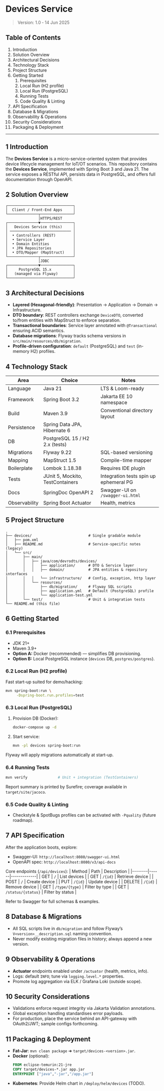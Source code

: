 # Devices Service

> Version: 1.0 ‑ 14 Jun 2025

## Table of Contents
1. Introduction
2. Solution Overview
3. Architectural Decisions
4. Technology Stack
5. Project Structure
6. Getting Started
   1. Prerequisites
   2. Local Run (H2 profile)
   3. Local Run (PostgreSQL)
   4. Running Tests
   5. Code Quality & Linting
7. API Specification
8. Database & Migrations
9. Observability & Operations
10. Security Considerations
11. Packaging & Deployment
---

## 1  Introduction
The **Devices Service** is a micro-service-oriented system that provides device lifecycle management for IoT/OT scenarios. This repository contains the **Devices Service**, implemented with Spring Boot 3 and Java 21. The service exposes a RESTful API, persists data in PostgreSQL, and offers full documentation through OpenAPI.

## 2  Solution Overview
```
┌──────────────────────────────┐
│  Client / Front-End Apps     │
└──────────────┬───────────────┘
               │HTTPS/REST
┌──────────────▼───────────────┐
│   Devices Service (this)     │
│ ──────────────────────────── │
│  • Controllers (REST)        │
│  • Service Layer             │
│  • Domain Entities           │
│  • JPA Repositories          │
│  • DTO/Mapper (MapStruct)    │
└──────────────┬───────────────┘
               │JDBC
┌──────────────▼───────────────┐
│     PostgreSQL 15.x          │
│   (managed via Flyway)       │
└──────────────────────────────┘
```

## 3  Architectural Decisions
* **Layered (Hexagonal-friendly)**: Presentation → Application → Domain → Infrastructure.
* **DTO boundary**: REST controllers exchange `DeviceDTO`, converted to/from entities with MapStruct to enforce separation.
* **Transactional boundaries**: Service layer annotated with `@Transactional` ensuring ACID semantics.
* **Database migrations**: Flyway tracks schema versions in `src/main/resources/db/migration`.
* **Profile-driven configuration**: `default` (PostgreSQL) and `test` (in-memory H2) profiles.

## 4  Technology Stack
| Area | Choice | Notes |
|------|--------|-------|
| Language | Java 21 | LTS & Loom-ready |
| Framework | Spring Boot 3.2 | Jakarta EE 10 namespace |
| Build | Maven 3.9 | Conventional directory layout |
| Persistence | Spring Data JPA, Hibernate 6 | |
| DB | PostgreSQL 15 / H2 2.x (tests) | |
| Migrations | Flyway 9.22 | SQL-based versioning |
| Mapping | MapStruct 1.5 | Compile-time mapper |
| Boilerplate | Lombok 1.18.38 | Requires IDE plugin |
| Tests | JUnit 5, Mockito, TestContainers | Integration tests spin up ephemeral PG |
| Docs | SpringDoc OpenAPI 2 | Swagger-UI on `/swagger-ui.html` |
| Observability | Spring Boot Actuator | Health, metrics |

## 5  Project Structure
```
.
├── devices/                          # Single gradable module
│   ├── pom.xml
│   ├── README.md                     # Service-specific notes (legacy)
│   └── src/
│       ├── main/
│       │   ├── java/com/devrodts/devices/
│       │   │   ├── application/      # DTO & Service layer
│       │   │   ├── domain/           # JPA entities & repository interfaces
│       │   │   └── infrastructure/   # Config, exception, http layer
│       │   └── resources/
│       │       ├── db/migration/     # Flyway SQL scripts
│       │       ├── application.yml   # Default (PostgreSQL) profile
│       │       └── application-test.yml
│       └── test/                     # Unit & integration tests
└── README.md (this file)
```

## 6  Getting Started
### 6.1  Prerequisites
* JDK 21+
* Maven 3.9+
* **Option A:** Docker (recommended) — simplifies DB provisioning.
* **Option B:** Local PostgreSQL instance (`devices` DB, `postgres/postgres`).

### 6.2  Local Run (H2 profile)
Fast start-up suited for demo/hacking:
```bash
mvn spring-boot:run \
     -Dspring-boot.run.profiles=test
```
### 6.3  Local Run (PostgreSQL)
1. Provision DB (Docker):
   ```bash
   docker-compose up -d
   ```
2. Start service:
   ```bash
   mvn -pl devices spring-boot:run
   ```
Flyway will apply migrations automatically at start-up.

### 6.4  Running Tests
```bash
mvn verify              # Unit + integration (TestContainers)
```
Report summary is printed by Surefire; coverage available in `target/site/jacoco`.

### 6.5  Code Quality & Linting
* Checkstyle & SpotBugs profiles can be activated with `-Pquality` (future roadmap).

## 7  API Specification
After the application boots, explore:
* Swagger-UI: `http://localhost:8080/swagger-ui.html`
* OpenAPI spec: `http://localhost:8080/v3/api-docs`

Core endpoints (`/api/devices`):
| Method | Path | Description |
|--------|------|-------------|
| GET | `/` | List devices |
| GET | `/{id}` | Retrieve device |
| POST | `/` | Create device |
| PUT | `/{id}` | Update device |
| DELETE | `/{id}` | Remove device |
| GET | `/type/{type}` | Filter by type |
| GET | `/status/{status}` | Filter by status |

Refer to Swagger for full schemas & examples.

## 8  Database & Migrations
* All SQL scripts live in `db/migration` and follow Flyway’s `V<version>__description.sql` naming convention.
* Never modify existing migration files in history; always append a new version.

## 9  Observability & Operations
* **Actuator** endpoints enabled under `/actuator` (health, metrics, info).
* Logs: default `INFO`; tune via `logging.level.*` properties.
* Promote log aggregation via ELK / Grafana Loki (outside scope).

## 10  Security Considerations
* Validations enforce request integrity via Jakarta Validation annotations.
* Global exception handling standardises error payloads.
* For production, place the service behind an API-gateway with OAuth2/JWT; sample configs forthcoming.

## 11  Packaging & Deployment
* **Fat-Jar**: `mvn clean package` ➜ `target/devices-<version>.jar`.
* **Docker** (optional):
  ```dockerfile
  FROM eclipse-temurin:21-jre
  COPY target/devices-*.jar app.jar
  ENTRYPOINT ["java","-jar","/app.jar"]
  ```
* **Kubernetes**: Provide Helm chart in `/deploy/helm/devices` (TODO).